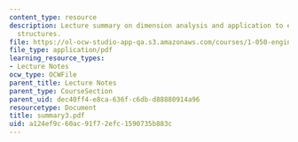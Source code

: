 ```yaml
---
content_type: resource
description: Lecture summary on dimension analysis and application to engineering
  structures.
file: https://ol-ocw-studio-app-qa.s3.amazonaws.com/courses/1-050-engineering-mechanics-i-fall-2007/a124ef9c60ac91f72efc1590735b883c_summary3.pdf
file_type: application/pdf
learning_resource_types:
- Lecture Notes
ocw_type: OCWFile
parent_title: Lecture Notes
parent_type: CourseSection
parent_uid: dec40ff4-e8ca-636f-c6db-d88880914a96
resourcetype: Document
title: summary3.pdf
uid: a124ef9c-60ac-91f7-2efc-1590735b883c
---
```

